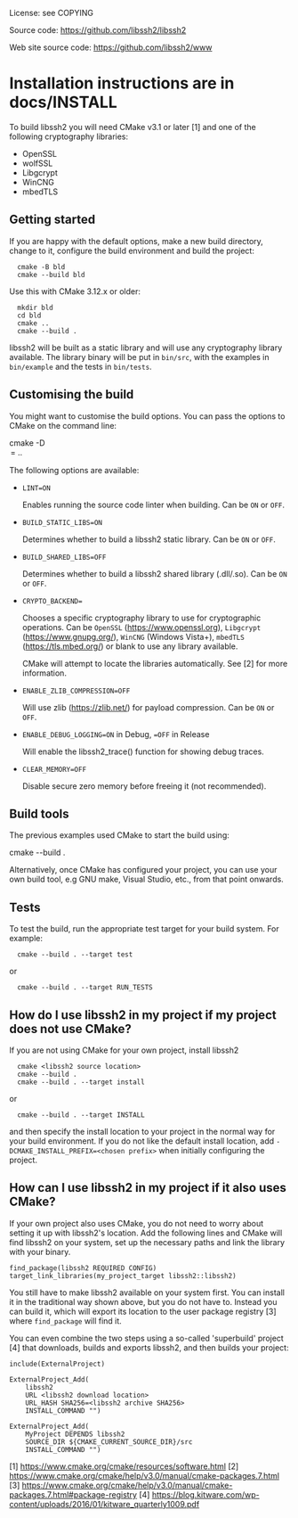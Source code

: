 License: see COPYING

Source code: https://github.com/libssh2/libssh2

Web site source code: https://github.com/libssh2/www

Installation instructions are in docs/INSTALL
=======
To build libssh2 you will need CMake v3.1 or later [1] and one of the
following cryptography libraries:

* OpenSSL
* wolfSSL
* Libgcrypt
* WinCNG
* mbedTLS

Getting started
---------------

If you are happy with the default options, make a new build directory,
change to it, configure the build environment and build the project:

```
  cmake -B bld
  cmake --build bld
```

Use this with CMake 3.12.x or older:
```
  mkdir bld
  cd bld
  cmake ..
  cmake --build .
```

libssh2 will be built as a static library and will use any
cryptography library available.  The library binary will be put in
`bin/src`, with the examples in `bin/example` and the tests in
`bin/tests`.

Customising the build
---------------------

You might want to customise the build options.  You can pass the options
to CMake on the command line:

  cmake -D<option>=<value> ..

The following options are available:

 * `LINT=ON`

    Enables running the source code linter when building. Can be `ON` or `OFF`.

 * `BUILD_STATIC_LIBS=ON`

    Determines whether to build a libssh2 static library.
    Can be `ON` or `OFF`.

 * `BUILD_SHARED_LIBS=OFF`

    Determines whether to build a libssh2 shared library (.dll/.so).
    Can be `ON` or `OFF`.

 * `CRYPTO_BACKEND=`

    Chooses a specific cryptography library to use for cryptographic
    operations.  Can be `OpenSSL` (https://www.openssl.org),
    `Libgcrypt` (https://www.gnupg.org/), `WinCNG` (Windows Vista+),
    `mbedTLS` (https://tls.mbed.org/) or blank to use any library available.

    CMake will attempt to locate the libraries automatically.  See [2]
    for more information.

 * `ENABLE_ZLIB_COMPRESSION=OFF`

    Will use zlib (https://zlib.net/) for payload compression.  Can
    be `ON` or `OFF`.

 * `ENABLE_DEBUG_LOGGING=ON` in Debug, `=OFF` in Release

    Will enable the libssh2_trace() function for showing debug traces.

 * `CLEAR_MEMORY=OFF`

    Disable secure zero memory before freeing it (not recommended).

Build tools
-----------

The previous examples used CMake to start the build using:

  cmake --build .

Alternatively, once CMake has configured your project, you can use
your own build tool, e.g GNU make, Visual Studio, etc., from that
point onwards.

Tests
-----

To test the build, run the appropriate test target for your build
system.  For example:

```
  cmake --build . --target test
```
or
```
  cmake --build . --target RUN_TESTS
```

How do I use libssh2 in my project if my project does not use CMake?
-------------------------------------------------------------------

If you are not using CMake for your own project, install libssh2
```
  cmake <libssh2 source location>
  cmake --build .
  cmake --build . --target install
```
or
```
  cmake --build . --target INSTALL
```

and then specify the install location to your project in the normal
way for your build environment.  If you do not like the default install
location, add `-DCMAKE_INSTALL_PREFIX=<chosen prefix>` when initially
configuring the project.

How can I use libssh2 in my project if it also uses CMake?
----------------------------------------------------------

If your own project also uses CMake, you do not need to worry about
setting it up with libssh2's location. Add the following lines and
CMake will find libssh2 on your system, set up the necessary paths and
link the library with your binary.

    find_package(libssh2 REQUIRED CONFIG)
    target_link_libraries(my_project_target libssh2::libssh2)

You still have to make libssh2 available on your system first.  You can
install it in the traditional way shown above, but you do not have to.
Instead you can build it, which will export its location to the user
package registry [3] where `find_package` will find it.

You can even combine the two steps using a so-called 'superbuild'
project [4] that downloads, builds and exports libssh2, and then
builds your project:

    include(ExternalProject)

    ExternalProject_Add(
        libssh2
        URL <libssh2 download location>
        URL_HASH SHA256=<libssh2 archive SHA256>
        INSTALL_COMMAND "")

    ExternalProject_Add(
        MyProject DEPENDS libssh2
        SOURCE_DIR ${CMAKE_CURRENT_SOURCE_DIR}/src
        INSTALL_COMMAND "")

[1] https://www.cmake.org/cmake/resources/software.html
[2] https://www.cmake.org/cmake/help/v3.0/manual/cmake-packages.7.html
[3] https://www.cmake.org/cmake/help/v3.0/manual/cmake-packages.7.html#package-registry
[4] https://blog.kitware.com/wp-content/uploads/2016/01/kitware_quarterly1009.pdf
